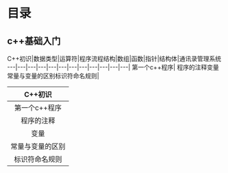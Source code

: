 # 目录
## c++基础入门
C++初识|数据类型|运算符|程序流程结构|数组|函数|指针|结构体|通讯录管理系统
---|---|---|---|---|---|---|---|---|---|---|---|
第一个c++程序|
程序的注释变量常量与变量的区别标识符命名规则|


C++初识|
|:---:|
第一个c++程序|
程序的注释|
变量|
常量与变量的区别|
标识符命名规则|



